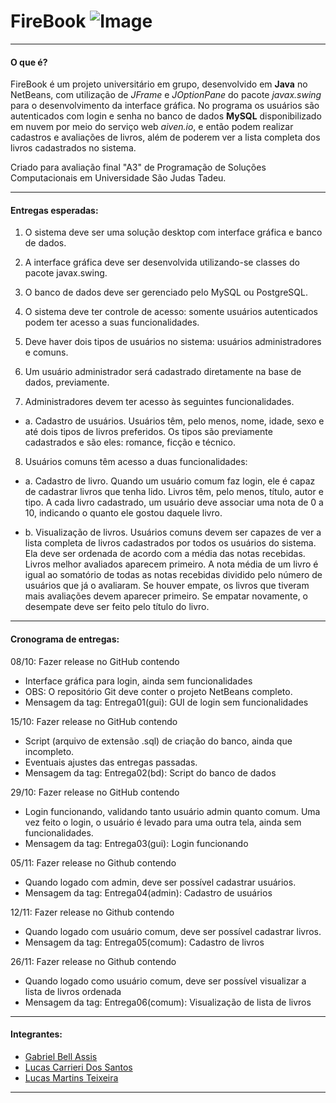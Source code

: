 # FireBook ![Image](https://raw.githubusercontent.com/GabrielBAssis/FireBook_A3/main/src/main/resources/imagens/firebook100.png)

---

#### O que é?

FireBook é um projeto universitário em grupo, desenvolvido em **Java** no NetBeans, com utilização de *JFrame* e *JOptionPane* do pacote *javax.swing* para o desenvolvimento da interface gráfica. No programa os usuários são autenticados com login e senha no banco de dados **MySQL** disponibilizado em nuvem por meio do serviço web *aiven.io*, e então podem realizar cadastros e avaliações de livros, além de poderem ver a lista completa dos livros cadastrados no sistema.

Criado para avaliação final "A3" de Programação de Soluções Computacionais em Universidade São Judas Tadeu.

---

#### Entregas esperadas:

1. O sistema deve ser uma solução desktop com interface gráfica e banco de dados.

2. A interface gráfica deve ser desenvolvida utilizando-se classes do pacote javax.swing.

3. O banco de dados deve ser gerenciado pelo MySQL ou PostgreSQL.

4. O sistema deve ter controle de acesso: somente usuários autenticados podem ter acesso
a suas funcionalidades.

5. Deve haver dois tipos de usuários no sistema: usuários administradores e comuns.

6. Um usuário administrador será cadastrado diretamente na base de dados, previamente.

7. Administradores devem ter acesso às seguintes funcionalidades.

- a. Cadastro de usuários. Usuários têm, pelo menos, nome, idade, sexo e até dois tipos de
livros preferidos. Os tipos são previamente cadastrados e são eles: romance, ficção e
técnico.

8. Usuários comuns têm acesso a duas funcionalidades:

- a. Cadastro de livro. Quando um usuário comum faz login, ele é capaz de cadastrar livros
que tenha lido. Livros têm, pelo menos, título, autor e tipo. A cada livro cadastrado, um
usuário deve associar uma nota de 0 a 10, indicando o quanto ele gostou daquele livro.

- b. Visualização de livros. Usuários comuns devem ser capazes de ver a lista completa de
livros cadastrados por todos os usuários do sistema. Ela deve ser ordenada de acordo com
a média das notas recebidas. Livros melhor avaliados aparecem primeiro. A nota média de
um livro é igual ao somatório de todas as notas recebidas dividido pelo número de usuários
que já o avaliaram. Se houver empate, os livros que tiveram mais avaliações devem aparecer
primeiro. Se empatar novamente, o desempate deve ser feito pelo título do livro.

---

#### Cronograma de entregas:

08/10: Fazer release no GitHub contendo
- Interface gráfica para login, ainda sem funcionalidades
- OBS: O repositório Git deve conter o projeto NetBeans completo.
- Mensagem da tag: Entrega01(gui): GUI de login sem funcionalidades

15/10: Fazer release no GitHub contendo
- Script (arquivo de extensão .sql) de criação do banco, ainda que incompleto.
- Eventuais ajustes das entregas passadas.
- Mensagem da tag: Entrega02(bd): Script do banco de dados

29/10: Fazer release no GitHub contendo
- Login funcionando, validando tanto usuário admin quanto comum. Uma vez feito o login, o
usuário é levado para uma outra tela, ainda sem funcionalidades.
- Mensagem da tag: Entrega03(gui): Login funcionando

05/11: Fazer release no Github contendo
- Quando logado com admin, deve ser possível cadastrar usuários.
- Mensagem da tag: Entrega04(admin): Cadastro de usuários

12/11: Fazer release no Github contendo
- Quando logado com usuário comum, deve ser possível cadastrar livros.
- Mensagem da tag: Entrega05(comum): Cadastro de livros

26/11: Fazer release no Github contendo
- Quando logado como usuário comum, deve ser possível visualizar a lista de livros
ordenada
- Mensagem da tag: Entrega06(comum): Visualização de lista de livros

---

#### Integrantes:

- [Gabriel Bell Assis](https://github.com/GabrielBAssis/)
- [Lucas Carrieri Dos Santos](https://github.com/LucasCarrieri/)
- [Lucas Martins Teixeira](https://github.com/LucasMLag/)

---